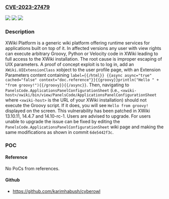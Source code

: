 ### [CVE-2023-27479](https://cve.mitre.org/cgi-bin/cvename.cgi?name=CVE-2023-27479)
![](https://img.shields.io/static/v1?label=Product&message=xwiki-platform&color=blue)
![](https://img.shields.io/static/v1?label=Version&message=%3D%20%3E%3D%206.3-milestone-2%2C%20%3C%2013.10.11%20&color=brighgreen)
![](https://img.shields.io/static/v1?label=Vulnerability&message=CWE-74%3A%20Improper%20Neutralization%20of%20Special%20Elements%20in%20Output%20Used%20by%20a%20Downstream%20Component%20('Injection')&color=brighgreen)

### Description

XWiki Platform is a generic wiki platform offering runtime services for applications built on top of it. In affected versions any user with view rights can execute arbitrary Groovy, Python or Velocity code in XWiki leading to full access to the XWiki installation. The root cause is improper escaping of UIX parameters. A proof of concept exploit is to log in, add an `XWiki.UIExtensionClass` xobject to the user profile page, with an Extension Parameters content containing `label={{/html}} {{async async="true" cached="false" context="doc.reference"}}{{groovy}}println("Hello " + "from groovy!"){{/groovy}}{{/async}}`. Then, navigating to `PanelsCode.ApplicationsPanelConfigurationSheet` (i.e., `<xwiki-host>/xwiki/bin/view/PanelsCode/ApplicationsPanelConfigurationSheet` where `<xwiki-host>` is the URL of your XWiki installation) should not execute the Groovy script. If it does, you will see `Hello from groovy!` displayed on the screen. This vulnerability has been patched in XWiki 13.10.11, 14.4.7 and 14.10-rc-1. Users are advised to upgrade. For users unable to upgrade the issue can be fixed by editing the `PanelsCode.ApplicationsPanelConfigurationSheet` wiki page and making the same modifications as shown in commit `6de5442f3c`.

### POC

#### Reference
No PoCs from references.

#### Github
- https://github.com/karimhabush/cyberowl

